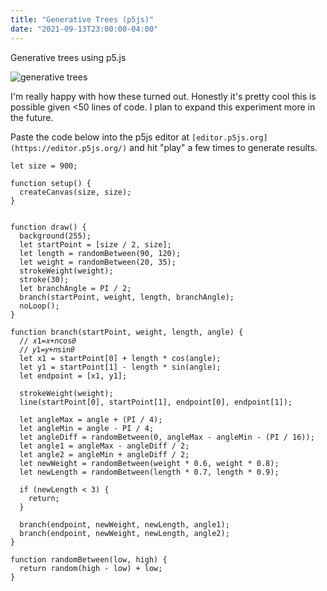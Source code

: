 ```yaml
---
title: "Generative Trees (p5js)"
date: "2021-09-13T23:00:00-04:00"
---
```


Generative trees using p5.js

![generative trees](/images/2021-09-13-generativetrees1.png)

I'm really happy with how these turned out. Honestly it's pretty cool this is possible given <50 lines of code.
I plan to expand this experiment more in the future.

Paste the code below into the p5js editor at `[editor.p5js.org](https://editor.p5js.org/)` and hit "play" a few times to generate results.

```
let size = 900;

function setup() {
  createCanvas(size, size);
}


function draw() {
  background(255);
  let startPoint = [size / 2, size];
  let length = randomBetween(90, 120);
  let weight = randomBetween(20, 35);
  strokeWeight(weight);
  stroke(30);
  let branchAngle = PI / 2;
  branch(startPoint, weight, length, branchAngle);
  noLoop();
}

function branch(startPoint, weight, length, angle) {
  // 𝑥1=𝑥+𝑛cos𝜃
  // 𝑦1=𝑦+𝑛sin𝜃
  let x1 = startPoint[0] + length * cos(angle);
  let y1 = startPoint[1] - length * sin(angle);
  let endpoint = [x1, y1];

  strokeWeight(weight);
  line(startPoint[0], startPoint[1], endpoint[0], endpoint[1]);

  let angleMax = angle + (PI / 4);
  let angleMin = angle - PI / 4;
  let angleDiff = randomBetween(0, angleMax - angleMin - (PI / 16));
  let angle1 = angleMax - angleDiff / 2;
  let angle2 = angleMin + angleDiff / 2;
  let newWeight = randomBetween(weight * 0.6, weight * 0.8);
  let newLength = randomBetween(length * 0.7, length * 0.9);

  if (newLength < 3) {
    return;
  }

  branch(endpoint, newWeight, newLength, angle1);
  branch(endpoint, newWeight, newLength, angle2);
}

function randomBetween(low, high) {
  return random(high - low) + low;
}

```
